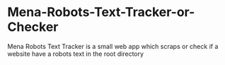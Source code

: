 # Mena-Robots-Text-Tracker-or-Checker
Mena Robots Text Tracker is a small web app which scraps or check if a website have a robots text in the root directory

